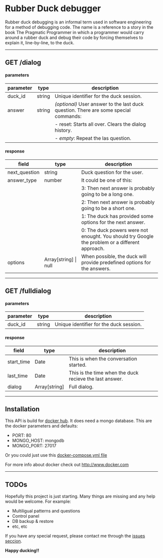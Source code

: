 # Rubber Duck debugger
Rubber duck debugging is an informal term used in software engineering for a method of debugging code. The name is a reference to a story in the book The Pragmatic Programmer in which a programmer would carry around a rubber duck and debug their code by forcing themselves to explain it, line-by-line, to the duck.
___
## GET /dialog
#### parameters
| parameter | type | description |
| --- | --- | --- |
| duck_id | string | Unique identifier for the duck session.
| answer | string | *(optional)* User answer to the last duck question. There are some special commands:
| | |  - reset: Starts all over. Clears the dialog history.
| | |  - *empty*: Repeat the las question.

#### response
| field | type | description |
| --- | --- | --- |
| next_question | string | Duck question for the user.
| answer_type | number | It could be one of this:
| | | 3: Then next answer is probably going to be a long one.
| | | 2: Then next answer is probably going to be a short one.
| | | 1: The duck has provided some options for the next answer.
| | | 0: The duck powers were not enought. You should try Google the problem or a different approach.
| options | Array[string] &#124; null | When possible, the duck will provide predefined options for the answers.
___
## GET /fulldialog
#### parameters
| parameter | type | description |
| --- | --- | --- |
| duck_id | string | Unique identifier for the duck session.
#### response
| field | type | description |
| --- | --- | --- |
| start_time | Date | This is when the conversation started.
| last_time | Date | This is the time when the duck recieve the last answer.
| dialog | Array[string] | Full dialog.
___
## Installation
This API is build for [docker hub](https://hub.docker.com/r/lucardo/rubberduckapi/).
It does need a mongo database.
This are the docker parameters and defaults:
  - PORT: 80
  - MONGO_HOST: mongodb
  - MONGO_PORT: 27017

Or you could just use this [docker-compose.yml file](https://github.com/Guisardo/rubberduckapi/blob/master/docker-compose.yml)

For more info about docker check out http://www.docker.com
___
## TODOs
Hopefully this project is just starting. Many things are missing and any help would be welcome. For example:
 - Multiligual patterns and questions
 - Control panel
 - DB backup & restore
 - etc, etc

If you have any special request, please contact me through the [issues seccion](https://github.com/Guisardo/rubberduckapi/issues).

**Happy ducking!!**
